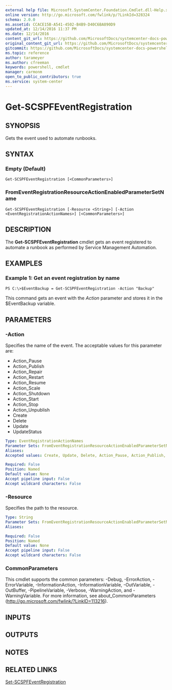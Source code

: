 ```yaml
---
external help file: Microsoft.SystemCenter.Foundation.Cmdlet.dll-Help.xml
online version: http://go.microsoft.com/fwlink/p/?LinkId=328324
schema: 2.0.0
ms.assetid: CCACE15B-A541-4502-B4B9-D40C6BA890D9
updated_at: 12/14/2016 11:37 PM
ms.date: 12/14/2016
content_git_url: https://github.com/MicrosoftDocs/systemcenter-docs-powershell/blob/master/systemcenter-cmdlets/SystemCenter2016/ServiceProviderFoundation/v1/Get-SCSPFEventRegistration.md
original_content_git_url: https://github.com/MicrosoftDocs/systemcenter-docs-powershell/blob/master/systemcenter-cmdlets/SystemCenter2016/ServiceProviderFoundation/v1/Get-SCSPFEventRegistration.md
gitcommit: https://github.com/MicrosoftDocs/systemcenter-docs-powershell/blob/ddd0fefc9adaabb9394eb6c21b33370913d1830d/systemcenter-cmdlets/SystemCenter2016/ServiceProviderFoundation/v1/Get-SCSPFEventRegistration.md
ms.topic: reference
author: tarameyer
ms.author: cfreeman
keywords: powershell, cmdlet
manager: carmonm
open_to_public_contributors: true
ms.service: system-center
---
```


# Get-SCSPFEventRegistration

## SYNOPSIS
Gets the event used to automate runbooks.

## SYNTAX

### Empty (Default)
```
Get-SCSPFEventRegistration [<CommonParameters>]
```

### FromEventRegistrationResourceActionEnabledParameterSetName
```
Get-SCSPFEventRegistration [-Resource <String>] [-Action <EventRegistrationActionNames>] [<CommonParameters>]
```

## DESCRIPTION
The **Get-SCSPFEventRegistration** cmdlet gets an event registered to automate a runbook as performed by Service Management Automation.

## EXAMPLES

### Example 1: Get an event registration by name
```
PS C:\>$EventBackup = Get-SCSPFEventRegistration -Action "Backup"
```

This command gets an event with the *Action* parameter and stores it in the $EventBackup variable.

## PARAMETERS

### -Action
Specifies the name of the event.
The acceptable values for this parameter are:

- Action_Pause
- Action_Publish
- Action_Repair
- Action_Restart
- Action_Resume
- Action_Scale
- Action_Shutdown
- Action_Start
- Action_Stop
- Action_Unpublish
- Create
- Delete
- Update
- UpdateStatus

```yaml
Type: EventRegistrationActionNames
Parameter Sets: FromEventRegistrationResourceActionEnabledParameterSetName
Aliases: 
Accepted values: Create, Update, Delete, Action_Pause, Action_Publish, Action_Repair, Action_Restart, Action_Resume, Action_Scale, Action_Shutdown, Action_Start, Action_Stop, Action_Unpublish, UpdateStatus

Required: False
Position: Named
Default value: None
Accept pipeline input: False
Accept wildcard characters: False
```

### -Resource
Specifies the path to the resource.

```yaml
Type: String
Parameter Sets: FromEventRegistrationResourceActionEnabledParameterSetName
Aliases: 

Required: False
Position: Named
Default value: None
Accept pipeline input: False
Accept wildcard characters: False
```

### CommonParameters
This cmdlet supports the common parameters: -Debug, -ErrorAction, -ErrorVariable, -InformationAction, -InformationVariable, -OutVariable, -OutBuffer, -PipelineVariable, -Verbose, -WarningAction, and -WarningVariable. For more information, see about_CommonParameters (http://go.microsoft.com/fwlink/?LinkID=113216).

## INPUTS

## OUTPUTS

## NOTES

## RELATED LINKS

[Set-SCSPFEventRegistration](xref:SystemCenter2016/ServiceProviderFoundation/v1/Set-SCSPFEventRegistration.md)

